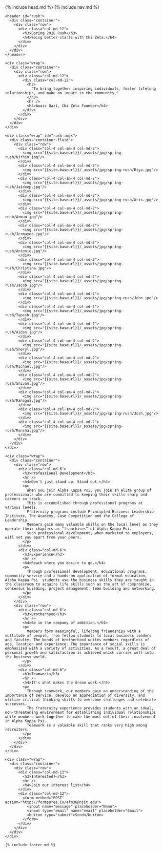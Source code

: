 <!DOCTYPE html>
<html>
  <head>
    {% include head.md %}
  </head>

  <body>
  	{% include nav.md %}

    <header id="rush">
      <div class="container">
        <div class="row">
          <div class="col-md-12">
            <h3>Spring 2018 Rush</h3>
            <h4>Being better starts with Chi Zeta.</h4>
          </div>
        </div>
      </div>
    </header>

    <div class="wrap">
      <div class="container">
        <div class="row">
          <div class="col-md-12">
            <div class="col-md-12">
              <h3>
                "To bring together inspiring individuals, foster lifelong relationships, and make an impact in the community."
              </h3>
              <hr />
              <h4>Awais Qazi, Chi Zeta Founder</h4>
            </div>
          </div>
        </div>
      </div>
    </div>

    <div class="wrap" id="rush-imgs">
      <div class="container-fluid">
        <div class="row">
          <div class="col-4 col-sm-4 col-md-2">
            <img src="{{site.baseurl}}/_assets/jpg/spring-rush/Nithin.jpg"/>
          </div>
          <div class="col-4 col-sm-4 col-md-2">
            <img src="{{site.baseurl}}/_assets/jpg/spring-rush/Riya.jpg"/>
          </div>
          <div class="col-4 col-sm-4 col-md-2">
            <img src="{{site.baseurl}}/_assets/jpg/spring-rush/Jaideep.jpg"/>
          </div>
          <div class="col-4 col-sm-4 col-md-2">
            <img src="{{site.baseurl}}/_assets/jpg/spring-rush/Aris.jpg"/>
          </div>
          <div class="col-4 col-sm-4 col-md-2">
            <img src="{{site.baseurl}}/_assets/jpg/spring-rush/Arman.jpg"/>
          </div>
          <div class="col-4 col-sm-4 col-md-2">
            <img src="{{site.baseurl}}/_assets/jpg/spring-rush/Jermayne.jpg"/>
          </div>
          <div class="col-4 col-sm-4 col-md-2">
            <img src="{{site.baseurl}}/_assets/jpg/spring-rush/Antonio.jpg"/>
          </div>
          <div class="col-4 col-sm-4 col-md-2">
            <img src="{{site.baseurl}}/_assets/jpg/spring-rush/Christina.jpg"/>
          </div>
          <div class="col-4 col-sm-4 col-md-2">
            <img src="{{site.baseurl}}/_assets/jpg/spring-rush/Jacob.jpg"/>
          </div>
          <div class="col-4 col-sm-4 col-md-2">
            <img src="{{site.baseurl}}/_assets/jpg/spring-rush/John.jpg"/>
          </div>
          <div class="col-4 col-sm-4 col-md-2">
            <img src="{{site.baseurl}}/_assets/jpg/spring-rush/Tapesh.jpg"/>
          </div>
          <div class="col-4 col-sm-4 col-md-2">
            <img src="{{site.baseurl}}/_assets/jpg/spring-rush/Aidan.jpg"/>
          </div>
          <div class="col-4 col-sm-4 col-md-2">
            <img src="{{site.baseurl}}/_assets/jpg/spring-rush/Sheryl.jpg"/>
          </div>
          <div class="col-4 col-sm-4 col-md-2">
            <img src="{{site.baseurl}}/_assets/jpg/spring-rush/Michael.jpg"/>
          </div>
          <div class="col-4 col-sm-4 col-md-2">
            <img src="{{site.baseurl}}/_assets/jpg/spring-rush/Shivam.jpg"/>
          </div>
          <div class="col-4 col-sm-4 col-md-2">
            <img src="{{site.baseurl}}/_assets/jpg/spring-rush/Manogna.jpg"/>
          </div>
          <div class="col-4 col-sm-4 col-md-2">
            <img src="{{site.baseurl}}/_assets/jpg/spring-rush/Josh.jpg"/>
          </div>
          <div class="col-4 col-sm-4 col-md-2">
            <img src="{{site.baseurl}}/_assets/jpg/spring-rush/Mansha.jpg"/>
          </div>
        </div>
      </div>
    </div>

    <div class="wrap">
      <div class="container">
        <div class="row">
          <div class="col-md-6">
            <h3>Professional Development</h3>
            <hr />
            <h4>Don't just stand up. Stand out.</h4>
            <p>
              When you join Alpha Kappa Psi, you join an elite group of professionals who are committed to keeping their skills sharp and careers on track.
              This is accomplished through professional programs at various levels.
              Fraternity programs include Principled Business Leadership Institute, The Academy, Case Competition and the College of Leadership.
              Members gain many valuable skills on the local level as they operate their chapters as "franchises” of Alpha Kappa Psi.
              Such professional development, when marketed to employers, will set you apart from your peers.
            </p>
          </div>
          <div class="col-md-6">
            <h3>Experience</h3>
            <hr />
            <h4>Reach where you desire to go.</h4>
            <p>
              Through professional development, educational programs, community service and a hands-on application of formal education, Alpha Kappa Psi  students use the business skills they are taught in the classroom to acquire life skills such as the art of compromise, consensus building, project management, team building and networking.
            </p>
          </div>
        </div>
        <div class="row">
          <div class="col-md-6">
            <h3>Brotherhood</h3>
            <hr />
            <h4>Be in the company of ambition.</h4>
            <p>
              Members form meaningful, lifelong friendships with a multitude of people, from fellow students to local business leaders and faculty. The bonds of brotherhood unites members regardless of age, location and experience. The importance of social skills is emphasized with a variety of activities. As a result, a great deal of personal growth and satisfaction is achieved which carries well into the business world.
            </p>
          </div>
          <div class="col-md-6">
            <h3>Teamwork</h3>
            <hr />
            <h4>It's what makes the dream work.</h4>
            <p>
              Through teamwork, our members gain an understanding of the importance of service, develop an appreciation of diversity, and utilize critical thinking skills to overcome challenges and celebrate successes.
              The fraternity experience provides students with an ideal, non-threatening environment for establishing individual relationships while members work together to make the most out of their involvement in Alpha Kappa Psi.
              Teamwork is a valuable skill that ranks very high among recruiters.
            </p>
          </div>
        </div>
      </div>
    </div>

    <div class="wrap">
      <div class="container">
        <div class="row">
          <div class="col-md-12">
            <h3>Interested?</h3>
            <hr />
            <h4>Join our interest list</h4>
          </div>
          <div class="col-md-12">
            <form method="POST" action="http://formspree.io/afm36@njit.edu">
              <input name="message" placeholder="Name">
              <input type="email" name="email" placeholder="Email">
              <button type="submit">Send</button>
            </form>
          </div>
        </div>
      </div>
    </div>

    {% include footer.md %}
  </body>

</html>
